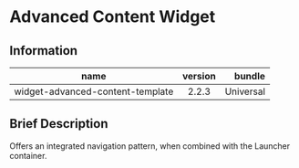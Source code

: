  # Advanced Content Widget

## Information

| name                             | version           | bundle           |
| ---------------------------------|:-----------------:| ----------------:|
| widget-advanced-content-template | 2.2.3             | Universal        |

## Brief Description

Offers an integrated navigation pattern, when combined with the Launcher container.